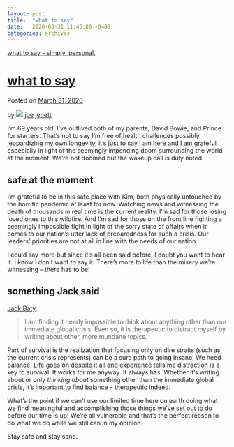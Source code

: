 ```yaml
---
layout: post
title:  "what to say"
date:   2020-03-31 11:45:00 -0400
categories: archives
---
```

[what to say - simply. personal.](https://simply.personal.jenett.org/what-to-say/)

# [what to say](https://simply.personal.jenett.org/what-to-say/ "Permalink to what to say")

Posted on [March 31, 2020](https://simply.personal.jenett.org/what-to-say/ "11:45 am")

by ![](https://secure.gravatar.com/avatar/0bf0445b4e4b39f830b186b7e23195a1?s=40&d=identicon&r=pg) [joe jenett](https://simply.personal.jenett.org/author/admin/ "View all posts by joe jenett")

I’m 69 years old. I’ve outlived both of my parents, David Bowie, and Prince for starters. That’s not to say I’m free of health challenges possibly jeopardizing my own longevity, it’s just to say I am here and I am grateful especially in light of the seemingly impending doom surrounding the world at the moment. We’re not doomed but the wakeup call is duly noted.

## safe at the moment

I’m grateful to be in this safe place with Kim, both physically untouched by the horrific pandemic at least for now. Watching news and witnessing the death of thousands in real time is the current reality. I’m sad for those losing loved ones to this wildfire. And I’m sad for those on the front line fighting a seemingly impossible fight in light of the sorry state of affairs when it comes to our nation’s utter lack of preparedness for such a crisis. Our leaders’ priorities are not at all in line with the needs of our nation.

I could say more but since it’s all been said before, I doubt you want to hear it. I know I don’t want to say it. There’s more to life than the misery we’re witnessing – there has to be!

## something Jack said

[Jack Baty](https://copingmechanism.com/2020/im-not-ignoring-the-pandemic/):

> I am finding it nearly impossible to think about anything other than our immediate global crisis. Even so, it is therapeutic to distract myself by writing about other, more mundane topics.

Part of survival is the realization that focusing only on dire straits (such as the current crisis represents) can be a sure path to going insane. We need balance. Life goes on despite it all and experience tells me distraction is a key to survival. It works for me anyway. It always has. Whether it’s writing about or only _thinking about_ something other than the immediate global crisis, it’s important to find balance – therapeutic indeed.

What’s the point if we can’t use our limited time here on earth doing what we find meaningful and accomplishing those things we’ve set out to do before our time is up! We’re all vulnerable and that’s the perfect reason to do what we do while we still can in my opinion.

Stay safe and stay sane.